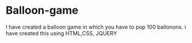 # Balloon-game
I have created a balloon game in which you have to pop 100 ballonons. i have created this using HTML,CSS, JQUERY
